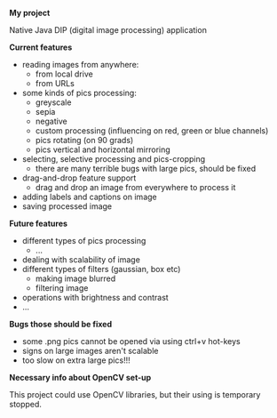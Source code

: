 **My project**

Native Java DIP (digital image processing) application

**Current features**

- reading images from anywhere:
    - from local drive
    - from URLs
- some kinds of pics processing:
    - greyscale
    - sepia
    - negative
    - custom processing (influencing on red, green or blue channels)
    - pics rotating (on 90 grads)
    - pics vertical and horizontal mirroring
- selecting, selective processing and pics-cropping
    - there are many terrible bugs with large pics, should be fixed
- drag-and-drop feature support
    - drag and drop an image from everywhere to process it 
- adding labels and captions on image
- saving processed image

**Future features**

- different types of pics processing
    - ...
- dealing with scalability of image
- different types of filters (gaussian, box etc)
    - making image blurred
    - filtering image
- operations with brightness and contrast
- ...

**Bugs those should be fixed** 
- some .png pics cannot be opened via using ctrl+v hot-keys
- signs on large images aren't scalable
- too slow on extra large pics!!!

**Necessary info about OpenCV set-up**
 
This project could use OpenCV libraries, but their using is temporary stopped.
